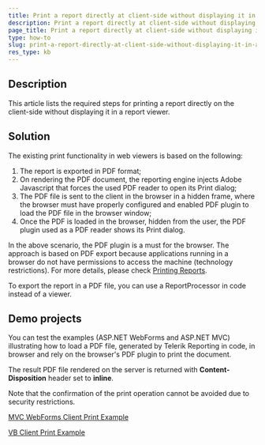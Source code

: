 ```yaml
---
title: Print a report directly at client-side without displaying it in a Viewer
description: Print a report directly at client-side without displaying it in a Viewer. Print report.
page_title: Print a report directly at client-side without displaying it in a Viewer
type: how-to
slug: print-a-report-directly-at-client-side-without-displaying-it-in-a-viewer
res_type: kb
---
```

  
## Description

This article lists the required steps for printing a report directly on the client-side without displaying it in a report viewer.  

## Solution

The existing print functionality in web viewers is based on the following:
1. The report is exported in PDF format;
2. On rendering the PDF document, the reporting engine injects Adobe Javascript that forces the used PDF reader to open its Print dialog;
3. The PDF file is sent to the client in the browser in a hidden frame, where the browser must have properly configured and enabled PDF plugin to load the PDF file in the browser window;
4. Once the PDF is loaded in the browser, hidden from the user, the PDF plugin used as a PDF reader shows its Print dialog.

In the above scenario, the PDF plugin is a must for the browser. The approach is based on PDF export because applications running in a browser do not have permissions to access the machine (technology restrictions). For more details, please check <a href="/html5-report-viewer-direct-print" target="_blank">Printing Reports</a>.

To export the report in a PDF file, you can use a ReportProcessor in code instead of a viewer.

## Demo projects
You can test the examples (ASP.NET WebForms and ASP.NET MVC) illustrating how to load a PDF file, generated by Telerik Reporting in code, in browser and rely on the browser's PDF plugin to print the document.

The result PDF file rendered on the server is returned with **Content-Disposition** header set to **inline**.

Note that the confirmation of the print operation cannot be avoided due to security restrictions.

[MVC WebForms Client Print Example](/resources/mvc_webforms_clientprint.zip)

[VB Client Print Example](/resources/clientprintingvb.zip)
